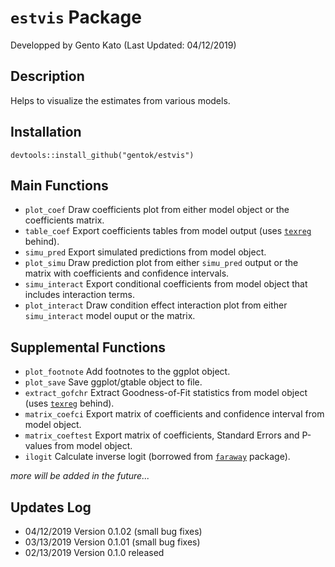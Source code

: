 # <code>estvis</code> Package
Developped by Gento Kato (Last Updated: 04/12/2019) 

## Description

Helps to visualize the estimates from various models.

## Installation

<code>devtools::install_github("gentok/estvis")</code>

## Main Functions

* <code>plot_coef</code> Draw coefficients plot from either model object or the coefficients matrix.
* <code>table_coef</code> Export coefficients tables from model output (uses <code>[texreg](https://cran.r-project.org/web/packages/texreg/index.html)</code> behind).
* <code>simu_pred</code> Export simulated predictions from model object.
* <code>plot_simu</code> Draw prediction plot from either <code>simu_pred</code> output or the matrix with coefficients and confidence intervals.
* <code>simu_interact</code> Export conditional coefficients from model object that includes interaction terms.
* <code>plot_interact</code> Draw condition effect interaction plot from either <code>simu_interact</code> model ouput or the matrix.

## Supplemental Functions

* <code>plot_footnote</code> Add footnotes to the ggplot object.
* <code>plot_save</code> Save ggplot/gtable object to file.
* <code>extract_gofchr</code> Extract Goodness-of-Fit statistics from model object (uses <code>[texreg](https://cran.r-project.org/web/packages/texreg/index.html)</code> behind).
* <code>matrix_coefci</code> Export matrix of coefficients and confidence interval from model object.
* <code>matrix_coeftest</code> Export matrix of coefficients, Standard Errors and P-values from model object.
* <code>ilogit</code> Calculate inverse logit (borrowed from <code>[faraway](https://cran.r-project.org/web/packages/faraway/index.html)</code> package).

*more will be added in the future...*

## Updates Log

* 04/12/2019 Version 0.1.02 (small bug fixes)
* 03/13/2019 Version 0.1.01 (small bug fixes)
* 02/13/2019 Version 0.1.0 released
